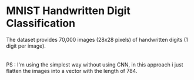 # MNIST Handwritten Digit Classification
The dataset provides 70,000 images (28x28 pixels) of handwritten digits (1 digit per image).<br><br><br>
PS : I'm using the simplest way without using CNN, in this approach i just flatten the images into a vector with the length of 784.
